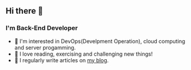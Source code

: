 ## Hi there 👋


### I'm Back-End Developer

- 🌠 I'm interested in DevOps(Develpment Operation), cloud computing and server progamming.
- 🤍 I love reading, exercising and challenging new things!
- 📝 I regularly write articles on [my blog](https://havving-do-it.tistory.com/).

<br/>  

<!--
**havving/havving** is a ✨ _special_ ✨ repository because its `README.md` (this file) appears on your GitHub profile.

Here are some ideas to get you started:

- 🔭 I’m currently working on ...
- 🌱 I’m currently learning ...
- 👯 I’m looking to collaborate on ...
- 🤔 I’m looking for help with ...
- 💬 Ask me about ...
- 📫 How to reach me: ...
- 😄 Pronouns: ...
- ⚡ Fun fact: ...
-->
